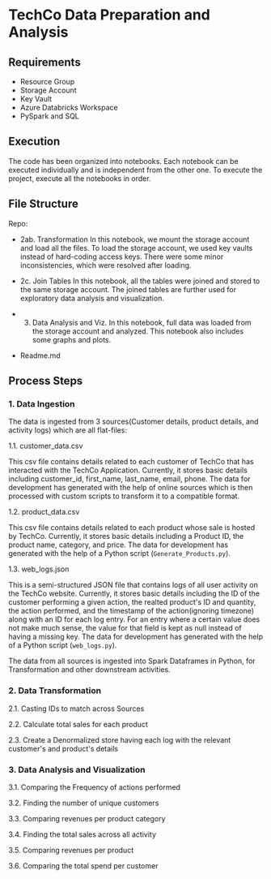 # TechCo Data Preparation and Analysis

## Requirements
- Resource Group
- Storage Account
- Key Vault
- Azure Databricks Workspace
- PySpark and SQL

## Execution
The code has been organized into notebooks. Each notebook can be executed individually and is independent from the other one. To execute the project, execute all the notebooks in order. 

## File Structure
Repo:
- 2ab. Transformation
    In this notebook, we mount the storage account and load all the files. To load the storage account, we used key vaults instead of hard-coding access keys. There were some minor inconsistencies, which were resolved after loading. 

- 2c. Join Tables
    In this notebook, all the tables were joined and stored to the same storage account. The joined tables are further used for exploratory data analysis and visualization.

- 3. Data Analysis and Viz.
    In this notebook, full data was loaded from the storage account and analyzed. This notebook also includes some graphs and plots.

- Readme.md

## Process Steps

### 1. Data Ingestion

The data is ingested from 3 sources(Customer details, product details, and activity logs) which are all flat-files:

1.1. customer_data.csv

This csv file contains details related to each customer of TechCo that has interacted with the TechCo Application. Currently, it stores basic details including customer_id, first_name, last_name,	email,	phone. The data for development has generated with the help of online sources which is then processed with custom scripts to transform it to a compatible format.

1.2. product_data.csv

This csv file contains details related to each product whose sale is hosted by TechCo. Currently, it stores basic details including a Product ID, the product name, category, and price. The data for development has generated with the help of a Python script (`Generate_Products.py`).

1.3. web_logs.json

This is a semi-structured JSON file that contains logs of all user activity on the TechCo website. Currently, it stores basic details including the ID of the customer performing a given action, the realted product's ID and quantity, the action performed, and the timestamp of the action(ignoring timezone) along with an ID for each log entry. For an entry where a certain value does not make much sense, the value for that field is kept as null instead of having a missing key. The data for development has generated with the help of a Python script (`web_logs.py`).

The data from all sources is ingested into Spark Dataframes in Python, for Transformation and other downstream activities.

### 2. Data Transformation

2.1. Casting IDs to match across Sources

2.2. Calculate total sales for each product

2.3. Create a Denormalized store having each log with the relevant customer's and product's details

### 3. Data Analysis and Visualization

3.1. Comparing the Frequency of actions performed

3.2. Finding the number of unique customers

3.3. Comparing revenues per product category

3.4. Finding the total sales across all activity

3.5. Comparing revenues per product

3.6. Comparing the total spend per customer
